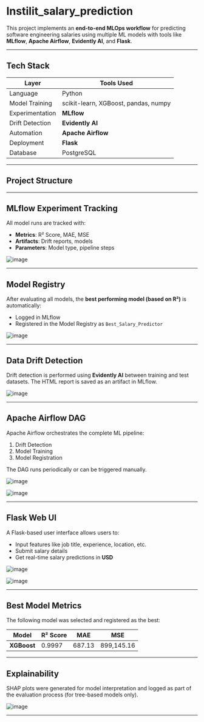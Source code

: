 # Instilit_salary_prediction

This project implements an **end-to-end MLOps workflow** for predicting software engineering salaries using multiple ML models with tools like **MLflow**, **Apache Airflow**, **Evidently AI**, and **Flask**.

---

## Tech Stack

| Layer            | Tools Used                                                                 |
|------------------|----------------------------------------------------------------------------|
| Language         | Python                                                                     |
| Model Training   | scikit-learn, XGBoost, pandas, numpy                                        |
| Experimentation  | **MLflow**                                                                 |
| Drift Detection  | **Evidently AI**                                                           |
| Automation       | **Apache Airflow**                                                         |
| Deployment       | **Flask**                                                                  |
| Database         | PostgreSQL                                                                 |

---

## Project Structure

---

## MLflow Experiment Tracking

All model runs are tracked with:
- **Metrics**: R² Score, MAE, MSE
- **Artifacts**: Drift reports, models
- **Parameters**: Model type, pipeline steps

![image](https://github.com/user-attachments/assets/5c8272e2-3d28-40b8-8788-ce22b107b852)

---

## Model Registry

After evaluating all models, the **best performing model (based on R²)** is automatically:
- Logged in MLflow
- Registered in the Model Registry as `Best_Salary_Predictor`

![image](https://github.com/user-attachments/assets/48c59c6f-cac4-44a9-a4b7-6730414f0322)

---

## Data Drift Detection

Drift detection is performed using **Evidently AI** between training and test datasets.
The HTML report is saved as an artifact in MLflow.

![image](https://github.com/user-attachments/assets/c5de31f0-c7e2-471a-8631-3009e7843003)

---

## Apache Airflow DAG

Apache Airflow orchestrates the complete ML pipeline:
1. Drift Detection
2. Model Training
3. Model Registration

The DAG runs periodically or can be triggered manually.

![image](https://github.com/user-attachments/assets/45a84531-2dfa-452c-965f-4218237b8089)

![image](https://github.com/user-attachments/assets/b376b7bf-fbd8-4298-8c8e-094786858552)

---

## Flask Web UI

A Flask-based user interface allows users to:
- Input features like job title, experience, location, etc.
- Submit salary details
- Get real-time salary predictions in **USD**

![image](https://github.com/user-attachments/assets/dd853cdf-a77f-451f-92aa-3a39a81c4e8f)

![image](https://github.com/user-attachments/assets/40f0c52f-af3c-4ecb-ae17-f0a418a31858)

---

## Best Model Metrics

The following model was selected and registered as the best:

| Model         | R² Score | MAE     | MSE           |
|---------------|----------|---------|----------------|
| **XGBoost**   | 0.9997   | 687.13  | 899,145.16     |

---

## Explainability

SHAP plots were generated for model interpretation and logged as part of the evaluation process (for tree-based models only).

![image](https://github.com/user-attachments/assets/86815ca3-0ec1-4767-bc37-7a96cd8a176f)


---












